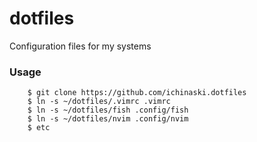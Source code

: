# dotfiles

Configuration files for my systems

### Usage

        $ git clone https://github.com/ichinaski.dotfiles
        $ ln -s ~/dotfiles/.vimrc .vimrc
        $ ln -s ~/dotfiles/fish .config/fish
        $ ln -s ~/dotfiles/nvim .config/nvim
        $ etc
